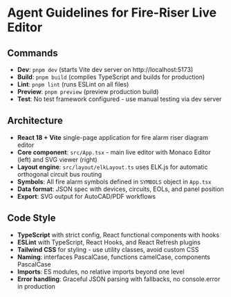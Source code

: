 # Agent Guidelines for Fire-Riser Live Editor

## Commands
- **Dev**: `pnpm dev` (starts Vite dev server on http://localhost:5173)
- **Build**: `pnpm build` (compiles TypeScript and builds for production)
- **Lint**: `pnpm lint` (runs ESLint on all files)
- **Preview**: `pnpm preview` (preview production build)
- **Test**: No test framework configured - use manual testing via dev server

## Architecture
- **React 18 + Vite** single-page application for fire alarm riser diagram editor
- **Core component**: `src/App.tsx` - main live editor with Monaco Editor (left) and SVG viewer (right)
- **Layout engine**: `src/layout/elkLayout.ts` uses ELK.js for automatic orthogonal circuit bus routing
- **Symbols**: All fire alarm symbols defined in `SYMBOLS` object in `App.tsx`
- **Data format**: JSON spec with devices, circuits, EOLs, and panel position
- **Export**: SVG output for AutoCAD/PDF workflows

## Code Style
- **TypeScript** with strict config, React functional components with hooks
- **ESLint** with TypeScript, React Hooks, and React Refresh plugins
- **Tailwind CSS** for styling - use utility classes, avoid custom CSS
- **Naming**: interfaces PascalCase, functions camelCase, components PascalCase
- **Imports**: ES modules, no relative imports beyond one level
- **Error handling**: Graceful JSON parsing with fallbacks, no console.error in production
